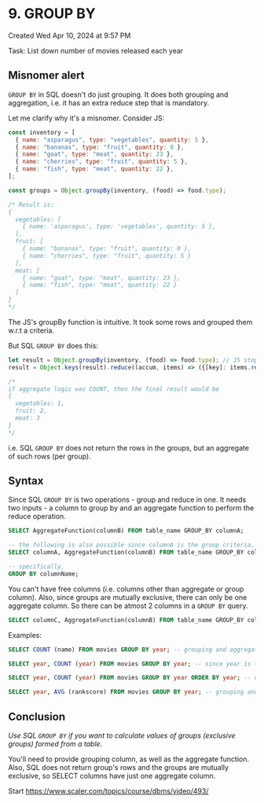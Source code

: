 # 9. GROUP BY
Created Wed Apr 10, 2024 at 9:57 PM

Task: List down number of movies released each year

## Misnomer alert
 `GROUP BY` in SQL doesn't do just grouping. 
 It does both grouping and aggregation, i.e. it has an extra reduce step that is mandatory.
 
Let me clarify why it's a misnomer. Consider JS:
```js
const inventory = [
  { name: "asparagus", type: "vegetables", quantity: 5 },
  { name: "bananas", type: "fruit", quantity: 0 },
  { name: "goat", type: "meat", quantity: 23 },
  { name: "cherries", type: "fruit", quantity: 5 },
  { name: "fish", type: "meat", quantity: 22 },
];

const groups = Object.groupBy(inventory, (food) => food.type);

/* Result is:
{
  vegetables: [
    { name: 'asparagus', type: 'vegetables', quantity: 5 },
  ],
  fruit: [
    { name: "bananas", type: "fruit", quantity: 0 },
    { name: "cherries", type: "fruit", quantity: 5 }
  ],
  meat: [
    { name: "goat", type: "meat", quantity: 23 },
    { name: "fish", type: "meat", quantity: 22 }
  ]
}
*/
```
The JS's groupBy function is intuitive. It took some rows and grouped them w.r.t a criteria.

But SQL `GROUP BY` does this:
```js
let result = Object.groupBy(inventory, (food) => food.type); // JS stops here, but SQL it yet to finish
result = Object.keys(result).reduce((accum, items) => ({[key]: items.reduce(aggregateLogic)}), {});

/*
if aggregate logic was COUNT, then the final result would be
{
  vegetables: 1,
  fruit: 2,
  meat: 3
}
*/
```
i.e. SQL `GROUP BY` does not return the rows in the groups, but an aggregate of such rows (per group).

## Syntax
Since SQL `GROUP BY` is two operations - group and reduce in one. It needs two inputs - a column to group by and an aggregate function to perform the reduce operation.

```sql
SELECT AggregateFunction(columnB) FROM table_name GROUP_BY columnA;

-- the following is also possible since columnA is the group criteria, i.e. it's value is the same for a group's rows
SELECT columnA, AggregateFunction(columnB) FROM table_name GROUP_BY columnA;

-- specifically,
GROUP BY columnName;
```

You can't have free columns (i.e. columns other than aggregate or group column).
Also, since groups are mutually exclusive, there can only be one aggregate column. So there can be atmost 2 columns in a `GROUP BY` query.
```sql
SELECT columnC, AggregateFunction(columnB) FROM table_name GROUP_BY columnA; -- error, grouped on A, aggregate values for groups generates on B, now there's no way to include C (unsolvable because groups have many rows, which value of C would you print??)
```

Examples:
```sql
SELECT COUNT (name) FROM movies GROUP BY year; -- grouping and aggregation specified, OK.

SELECT year, COUNT (year) FROM movies GROUP BY year; -- since year is the group criteria, yes it can be included usually in output, since it's preserved

SELECT year, COUNT (year) FROM movies GROUP BY year ORDER BY year; -- order by is the last code to run, doesn't affect GROUP BY

SELECT year, AVG (rankscore) FROM movies GROUP BY year; -- grouping and aggregation are different, so can be done on different column, OK.
```


## Conclusion
*Use SQL `GROUP BY` if you want to calculate values of groups (exclusive groups) formed from a table*.

You'll need to provide grouping column, as well as the aggregate function.
Also, SQL does not return group's rows and the groups are mutually exclusive, so SELECT columns have just one aggregate column.

Start https://www.scaler.com/topics/course/dbms/video/493/